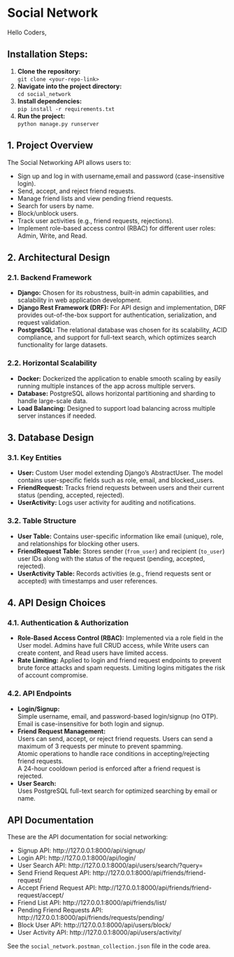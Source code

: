 <h1>Social Network</h1>

<p>Hello Coders,</p>

<h2>Installation Steps:</h2>

<ol>
  <li><b>Clone the repository:</b><br>
    <code>git clone &lt;your-repo-link&gt;</code>
  </li>
  <li><b>Navigate into the project directory:</b><br>
    <code>cd social_network</code>
  </li>
  <li><b>Install dependencies:</b><br>
    <code>pip install -r requirements.txt</code>
  </li>
  <li><b>Run the project:</b><br>
    <code>python manage.py runserver</code>
  </li>
</ol>

<h2>1. Project Overview</h2>
<p>The Social Networking API allows users to:</p>
<ul>
  <li>Sign up and log in with username,email and password (case-insensitive login).</li>
  <li>Send, accept, and reject friend requests.</li>
  <li>Manage friend lists and view pending friend requests.</li>
  <li>Search for users by name.</li>
  <li>Block/unblock users.</li>
  <li>Track user activities (e.g., friend requests, rejections).</li>
  <li>Implement role-based access control (RBAC) for different user roles: Admin, Write, and Read.</li>
</ul>

<h2>2. Architectural Design</h2>

<h3>2.1. Backend Framework</h3>
<ul>
  <li><b>Django:</b> Chosen for its robustness, built-in admin capabilities, and scalability in web application development.</li>
  <li><b>Django Rest Framework (DRF):</b> For API design and implementation, DRF provides out-of-the-box support for authentication, serialization, and request validation.</li>
  <li><b>PostgreSQL:</b> The relational database was chosen for its scalability, ACID compliance, and support for full-text search, which optimizes search functionality for large datasets.</li>
</ul>

<h3>2.2. Horizontal Scalability</h3>
<ul>
  <li><b>Docker:</b> Dockerized the application to enable smooth scaling by easily running multiple instances of the app across multiple servers.</li>
  <li><b>Database:</b> PostgreSQL allows horizontal partitioning and sharding to handle large-scale data.</li>
  <li><b>Load Balancing:</b> Designed to support load balancing across multiple server instances if needed.</li>
</ul>

<h2>3. Database Design</h2>

<h3>3.1. Key Entities</h3>
<ul>
  <li><b>User:</b> Custom User model extending Django’s AbstractUser. The model contains user-specific fields such as role, email, and blocked_users.</li>
  <li><b>FriendRequest:</b> Tracks friend requests between users and their current status (pending, accepted, rejected).</li>
  <li><b>UserActivity:</b> Logs user activity for auditing and notifications.</li>
</ul>

<h3>3.2. Table Structure</h3>
<ul>
  <li><b>User Table:</b> Contains user-specific information like email (unique), role, and relationships for blocking other users.</li>
  <li><b>FriendRequest Table:</b> Stores sender (<code>from_user</code>) and recipient (<code>to_user</code>) user IDs along with the status of the request (pending, accepted, rejected).</li>
  <li><b>UserActivity Table:</b> Records activities (e.g., friend requests sent or accepted) with timestamps and user references.</li>
</ul>

<h2>4. API Design Choices</h2>

<h3>4.1. Authentication & Authorization</h3>
<ul>
  <li><b>Role-Based Access Control (RBAC):</b> Implemented via a role field in the User model. Admins have full CRUD access, while Write users can create content, and Read users have limited access.</li>
  <li><b>Rate Limiting:</b> Applied to login and friend request endpoints to prevent brute force attacks and spam requests. Limiting logins mitigates the risk of account compromise.</li>
</ul>

<h3>4.2. API Endpoints</h3>
<ul>
  <li><b>Login/Signup:</b><br>
    Simple username, email, and password-based login/signup (no OTP).<br>
    Email is case-insensitive for both login and signup.
  </li>
  <li><b>Friend Request Management:</b><br>
    Users can send, accept, or reject friend requests. Users can send a maximum of 3 requests per minute to prevent spamming.<br>
    Atomic operations to handle race conditions in accepting/rejecting friend requests.<br>
    A 24-hour cooldown period is enforced after a friend request is rejected.
  </li>
  <li><b>User Search:</b><br>
    Uses PostgreSQL full-text search for optimized searching by email or name.
  </li>
</ul>

<h2>API Documentation</h2>

<p>These are the API documentation for social networking:</p>

<ul>
  <li>Signup API: http://127.0.0.1:8000/api/signup/</li>
<li>Login API: http://127.0.0.1:8000/api/login/</li>
<li>User Search API: http://127.0.0.1:8000/api/users/search/?query=<name></li>
<li>Send Friend Request API: http://127.0.0.1:8000/api/friends/friend-request/</li>
<li>Accept Friend Request API: http://127.0.0.1:8000/api/friends/friend-request/accept/</li>
<li>Friend List API: http://127.0.0.1:8000/api/friends/list/</li>
<li>Pending Friend Requests API: http://127.0.0.1:8000/api/friends/requests/pending/</li>
<li>Block User API: http://127.0.0.1:8000/api/users/block/</li>
<li>User Activity API: http://127.0.0.1:8000/api/users/activity/</li>

</ul>

<p>See the <code>social_network.postman_collection.json</code> file in the code area.</p>







